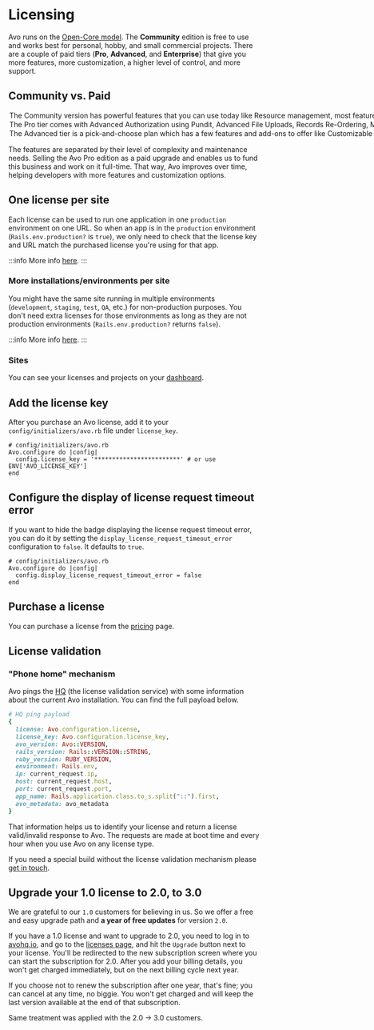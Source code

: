 # Licensing

Avo runs on the [Open-Core model](https://en.wikipedia.org/wiki/Open-core_model). The **Community** edition is free to use and works best for personal, hobby, and small commercial projects.
There are a couple of paid tiers (**Pro**, **Advanced**, and **Enterprise**) that give you more features, more customization, a higher level of control, and more support.

## Community vs. Paid

<Option name="Community">

The **Community** version has powerful features that you can use today like [Resource management](./resources.html), most [feature-rich](./field-options.html) [fields](./fields.html), out-of-the box [sorting](./field-options.html#sortable-fields), [filtering](./filters.html) and [actions](./actions.html), all the [associations](./associations.html) you need, and about 70% of all the features Avo has to offer.

</Option>

<Option name="Pro">

The **Pro** tier comes with [Advanced Authorization](./authorization.html) using Pundit, [Advanced File Uploads](./fields/files.html#direct_upload), [Records Re-Ordering](./records-reordering.html), [Menu Editor](./menu-editor.html), and [Dashboards](./dashboards.html).

</Option>

<Option name="Advanced">

The **Advanced** tier is a pick-and-choose plan which has a few features and add-ons to offer like [Customizable Controls](./customizable-controls.html), [Resource Scopes](./scopes.html), [Dynamic Filters](./dynamic-filters.html), [Kanban Boards](kanban-boards.html), Dynamic Fields, Collaboration, or White Labeling.
In order to get a quote on the **Advanced** features, please [get in touch](https://savvycal.com/avo-hq/discovery-call-advanced) with us.

</Option>

The features are separated by their level of complexity and maintenance needs. Selling the Avo Pro edition as a paid upgrade and enables us to fund this business and work on it full-time. That way, Avo improves over time, helping developers with more features and customization options.

## One license per site

Each license can be used to run one application in one `production` environment on one URL. So when an app is in the `production` environment (`Rails.env.production?` is `true`), we only need to check that the license key and URL match the purchased license you're using for that app.

:::info
More info [here](https://avohq.io/faq/one-production-environment.html).
:::

### More installations/environments per site

You might have the same site running in multiple environments (`development`, `staging`, `test`, `QA`, etc.) for non-production purposes. You don't need extra licenses for those environments as long as they are not production environments (`Rails.env.production?` returns `false`).

:::info
More info [here](https://avohq.io/faq/one-license-per-url.html).
:::

### Sites

You can see your licenses and projects on your [dashboard](https://avohq.io/dashboard).

## Add the license key

After you purchase an Avo license, add it to your `config/initializers/avo.rb` file under `license_key`.

```ruby{3}
# config/initializers/avo.rb
Avo.configure do |config|
  config.license_key = '************************' # or use ENV['AVO_LICENSE_KEY']
end
```

## Configure the display of license request timeout error

If you want to hide the badge displaying the license request timeout error, you can do it by setting the `display_license_request_timeout_error` configuration to `false`. It defaults to `true`.

```ruby{3}
# config/initializers/avo.rb
Avo.configure do |config|
  config.display_license_request_timeout_error = false
end
```

## Purchase a license

You can purchase a license from the [pricing](https://avohq.io/pricing) page.

## License validation

### "Phone home" mechanism

Avo pings the [HQ](https://avohq.io) (the license validation service) with some information about the current Avo installation. You can find the full payload below.

```ruby
# HQ ping payload
{
  license: Avo.configuration.license,
  license_key: Avo.configuration.license_key,
  avo_version: Avo::VERSION,
  rails_version: Rails::VERSION::STRING,
  ruby_version: RUBY_VERSION,
  environment: Rails.env,
  ip: current_request.ip,
  host: current_request.host,
  port: current_request.port,
  app_name: Rails.application.class.to_s.split("::").first,
  avo_metadata: avo_metadata
}
```

That information helps us to identify your license and return a license valid/invalid response to Avo.
The requests are made at boot time and every hour when you use Avo on any license type.

If you need a special build without the license validation mechanism please [get in touch](mailto:adrian@avohq.io).


## Upgrade your 1.0 license to 2.0, to 3.0

We are grateful to our `1.0` customers for believing in us. So we offer a free and easy upgrade path and **a year of free updates** for version `2.0`.

If you have a 1.0 license and want to upgrade to 2.0, you need to log in to [avohq.io](https://avohq.io), and go to the [licenses page](https://avohq.io/subscriptions), and hit the `Upgrade` button next to your license. You'll be redirected to the new subscription screen where you can start the subscription for 2.0.
After you add your billing details, you won't get charged immediately, but on the next billing cycle next year.

If you choose not to renew the subscription after one year, that's fine; you can cancel at any time, no biggie. You won't get charged and will keep the last version available at the end of that subscription.

Same treatment was applied with the 2.0 -> 3.0 customers.
